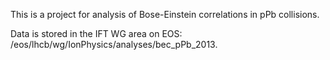 This is a project for analysis of Bose-Einstein correlations in pPb collisions.

Data is stored in the IFT WG area on EOS:
/eos/lhcb/wg/IonPhysics/analyses/bec_pPb_2013.
